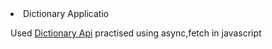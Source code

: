 <nav>
  <li>Dictionary Applicatio</li>
  <p>Used <a href="https://dictionaryapi.dev/">Dictionary Api</a> practised using async,fetch in javascript</p>
</nav>
